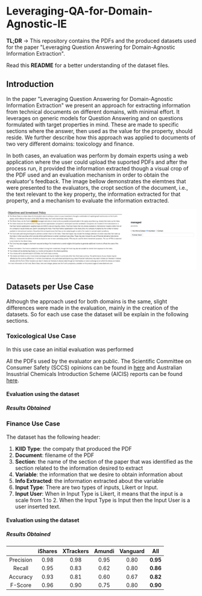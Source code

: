 # Leveraging-QA-for-Domain-Agnostic-IE

**TL;DR** -> This repository contains the PDFs and the produced datasets used for the paper "Leveraging Question Answering for Domain-Agnostic Information Extraction".

Read this **README** for a better understanding of the dataset files.

## Introduction

In the paper "Leveraging Question Answering for Domain-Agnostic Information Extraction" we present an approach for extracting information from technical documents on different domains, with minimal effort. It leverages on generic models for Question Answering and on questions formulated with target properties in mind. These are made to specific sections where the answer, then used as the value for the property, should reside. We further describe how this approach was applied to documents of two very different domains: toxicology and finance.

In both cases, an evaluation was perform by domain experts using a web application where the user could upload the suported PDFs and after the process run, it provided the information extracted though a visual crop of the PDF used and an evaluation mechanism in order to obtain the evaluator's feedback. The image bellow demonstrates the elemtnes that were presented to the evaluators, the cropt section of the document, i.e., the text relevant to the key property, the information extracted for that property, and a mechanism to evaluate the information extracted.

![Evaluation Framework](Evaluation_Framework.png "Evaluation Framework")

 
## Datasets per Use Case

Although the approach used for both domains is the same, slight differences were made in the evaluation, mainly in the creation of the datasets. So for each use case the dataset will be explain in the following sections.

### Toxicological Use Case

In this use case an initial evaluation was performed 


All the PDFs used by the evaluator are public. The Scientific Committee on Consumer Safety (SCCS) opinions can be found in [here](https://health.ec.europa.eu/scientific-committees/scientific-committee-consumer-safety-sccs/sccs-opinions_en) and Australian Insustrial Chemicals Introduction Scheme (AICIS) reports can be found [here](https://services.industrialchemicals.gov.au/search-assessments/).


#### Evaluation using the dataset

##### Results Obtained 



### Finance Use Case

The dataset has the following header:

<!-- 
| KIID Type | Document | Section | Variable | Info Extracted | Input Type | Input User |
| --------------- | --------------- | --------------- | --------------- | --------------- | --------------- | --------------- | 
 --> 

1. **KIID Type**: the compaty that produced the PDF
1. **Document**: filename of the PDF
1. **Section**: the name of the section of the paper that was identified as the section related to the information desired to extract
1. **Variable**: the information that we desire to obtain information about
1. **Info Extracted**: the information extracted about the variable
1. **Input Type**: There are two types of inputs, Likert or Input.
1. **Input User**: When in Input Type is Likert, it means that the input is a scale from 1 to 2. When the Input Type is Input then the Input User is a user inserted text.

#### Evaluation using the dataset



##### Results Obtained 

|  | iShares | XTrackers| Amundi | Vanguard | **All** |
| :---------------: | :---------------: | :---------------: | :---------------: | :---------------: | :---------------: | 
| Precision| 0.98| 0.98 | 0.95 | 0.80| **0.95** |  
| Recall| 0.95 | 0.83 | 0.62 | 0.80 | **0.86**| 
| Accuracy | 0.93 | 0.81 | 0.60| 0.67 | **0.82** | 
| F-Score| 0.96 | 0.90 | 0.75 | 0.80 | **0.90** | 